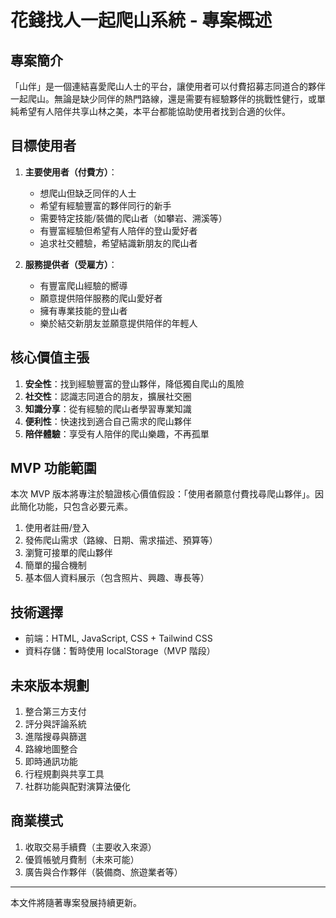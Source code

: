 # 花錢找人一起爬山系統 - 專案概述

## 專案簡介

「山伴」是一個連結喜愛爬山人士的平台，讓使用者可以付費招募志同道合的夥伴一起爬山。無論是缺少同伴的熱門路線，還是需要有經驗夥伴的挑戰性健行，或單純希望有人陪伴共享山林之美，本平台都能協助使用者找到合適的伙伴。

## 目標使用者

1. **主要使用者（付費方）**：

   - 想爬山但缺乏同伴的人士
   - 希望有經驗豐富的夥伴同行的新手
   - 需要特定技能/裝備的爬山者（如攀岩、溯溪等）
   - 有豐富經驗但希望有人陪伴的登山愛好者
   - 追求社交體驗，希望結識新朋友的爬山者

2. **服務提供者（受雇方）**：
   - 有豐富爬山經驗的嚮導
   - 願意提供陪伴服務的爬山愛好者
   - 擁有專業技能的登山者
   - 樂於結交新朋友並願意提供陪伴的年輕人

## 核心價值主張

1. **安全性**：找到經驗豐富的登山夥伴，降低獨自爬山的風險
2. **社交性**：認識志同道合的朋友，擴展社交圈
3. **知識分享**：從有經驗的爬山者學習專業知識
4. **便利性**：快速找到適合自己需求的爬山夥伴
5. **陪伴體驗**：享受有人陪伴的爬山樂趣，不再孤單

## MVP 功能範圍

本次 MVP 版本將專注於驗證核心價值假設：「使用者願意付費找尋爬山夥伴」。因此簡化功能，只包含必要元素。

1. 使用者註冊/登入
2. 發佈爬山需求（路線、日期、需求描述、預算等）
3. 瀏覽可接單的爬山夥伴
4. 簡單的撮合機制
5. 基本個人資料展示（包含照片、興趣、專長等）

## 技術選擇

- 前端：HTML, JavaScript, CSS + Tailwind CSS
- 資料存儲：暫時使用 localStorage（MVP 階段）

## 未來版本規劃

1. 整合第三方支付
2. 評分與評論系統
3. 進階搜尋與篩選
4. 路線地圖整合
5. 即時通訊功能
6. 行程規劃與共享工具
7. 社群功能與配對演算法優化

## 商業模式

1. 收取交易手續費（主要收入來源）
2. 優質帳號月費制（未來可能）
3. 廣告與合作夥伴（裝備商、旅遊業者等）

---

本文件將隨著專案發展持續更新。
